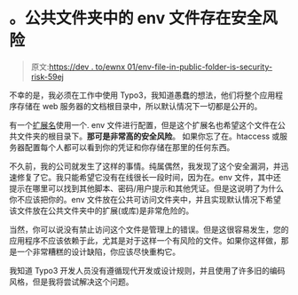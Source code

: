 # 。公共文件夹中的 env 文件存在安全风险

> 原文:[https://dev . to/ewnx 01/env-file-in-public-folder-is-security-risk-59ej](https://dev.to/ewnx01/env-file-in-public-folder-is-security-risk-59ej)

不幸的是，我必须在工作中使用 Typo3，我知道愚蠢的想法，他们将整个应用程序存储在 web 服务器的文档根目录中，所以默认情况下一切都是公开的。

有一个[扩展名](https://github.com/helhum/dotenv-connector)使用一个. env 文件进行配置，但是这个扩展名也希望这个文件在公共文件夹的根目录下。**那可是非常高的安全风险**。
如果你忘了在。htaccess 或服务器配置每个人都可以看到你的凭证和你存储在那里的任何东西。

不久前，我的公司就发生了这样的事情。纯属偶然，我发现了这个安全漏洞，并迅速修复了它。我只能希望它没有在线很长一段时间，因为在。env 文件，其中还提示在哪里可以找到其他脚本、密码/用户提示和其他凭证。但是这说明了为什么你不应该把你的。env 文件放在公共可访问文件夹中，并且实现默认情况下希望该文件放在公共文件夹中的扩展(或库)是非常危险的。

当然，你可以说没有禁止访问这个文件是管理上的错误。但是这很容易发生，您的应用程序不应该依赖于此，尤其是对于这样一个有风险的文件。如果你这样做，那是一个非常糟糕的设计缺陷，你应该尽快重构它。

我知道 Typo3 开发人员没有遵循现代开发或设计规则，并且使用了许多旧的编码风格，但是我将尝试解决这个问题。